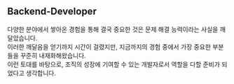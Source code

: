 ## Backend-Developer

다양한 분야에서 쌓아온 경험을 통해 결국 중요한 것은 문제 해결 능력이라는 사실을 깨달았습니다.  
이러한 깨달음을 얻기까지 시간이 걸렸지만, 지금까지의 경험 중에서 가장 중요한 부분들을 꾸준히 내재화해왔습니다.  
이런 토대를 바탕으로, 조직의 성장에 기여할 수 있는 개발자로서 역할을 다할 준비가 되었다고 생각합니다.  


<!--
**wonyonglee/wonyonglee** is a ✨ _special_ ✨ repository because its `README.md` (this file) appears on your GitHub profile.

Here are some ideas to get you started:

- 🔭 I’m currently working on ...
- 🌱 I’m currently learning ...
- 👯 I’m looking to collaborate on ...
- 🤔 I’m looking for help with ...
- 💬 Ask me about ...
- 📫 How to reach me: ...
- 😄 Pronouns: ...
- ⚡ Fun fact: ...
-->
